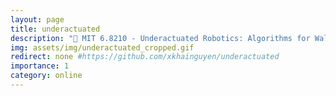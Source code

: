 ```yaml
---
layout: page
title: underactuated
description: "🤖 MIT 6.8210 - Underactuated Robotics: Algorithms for Walking, Running, Swimming, and Flying"
img: assets/img/underactuated_cropped.gif
redirect: none #https://github.com/xkhainguyen/underactuated
importance: 1
category: online
---
```

